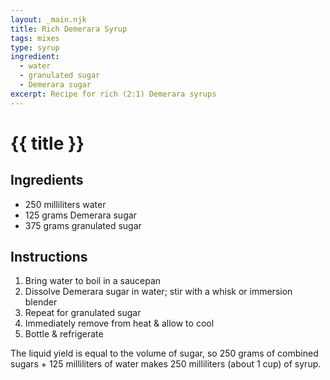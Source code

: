 ```yaml
---
layout: _main.njk
title: Rich Demerara Syrup
tags: mixes
type: syrup
ingredient:
  - water
  - granulated sugar
  - Demerara sugar
excerpt: Recipe for rich (2:1) Demerara syrups
---
```


<!-- markdownlint-disable MD025 -->
# {{ title }}
<!-- markdownlint-enable MD025 -->

## Ingredients

* 250 milliliters water
* 125 grams Demerara sugar
* 375 grams granulated sugar

## Instructions

1. Bring water to boil in a saucepan
2. Dissolve Demerara sugar in water; stir with a whisk or immersion blender
3. Repeat for granulated sugar
4. Immediately remove from heat & allow to cool
5. Bottle & refrigerate

<tiki-callout type="tip">

  The liquid yield is equal to the volume of sugar, so 250 grams of combined sugars + 125 milliliters of water makes 250 milliliters (about 1 cup) of syrup.

</tiki-callout>

<div
  class="sr-only"
  data-cat[0]="Syrup"
  data-ingredient[0]="Water"
  data-ingredient[1]="Sugar, granulated"
  data-ingredient[2]="Sugar, Demerara"
  data-pagefind-filter="
    Category[data-cat[0]],
    Ingredient[data-ingredient[0]],
    Ingredient[data-ingredient[1]],
    Ingredient[data-ingredient[2]],
    Pantry[data-ingredient[0]],
    Pantry[data-ingredient[1]],
    Pantry[data-ingredient[2]]
  "
>
</div>

